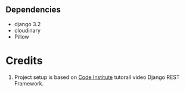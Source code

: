 ## Dependencies
- django 3.2
- cloudinary
- Pillow

# Credits
1. Project setup is based on [Code Institute](https://codeinstitute.net) tutorail video Django REST Framework.